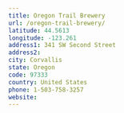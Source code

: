 ```yaml
---
title: Oregon Trail Brewery
url: /oregon-trail-brewery/
latitude: 44.5613
longitude: -123.261
address1: 341 SW Second Street
address2: 
city: Corvallis
state: Oregon
code: 97333
country: United States
phone: 1-503-758-3257
website: 
---
```


